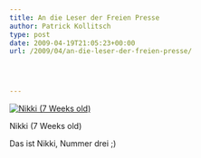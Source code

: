 ```yaml
---
title: An die Leser der Freien Presse
author: Patrick Kollitsch
type: post
date: 2009-04-19T21:05:23+00:00
url: /2009/04/an-die-leser-der-freien-presse/




---
```

<div class="flickr">
  <a href="http://www.flickr.com/photos/schreibblogade/3066048768/" title="Nikki (7 Weeks old)"><img src="//farm4.static.flickr.com/3243/3066048768_ff8b8d6979.jpg" alt="Nikki (7 Weeks old)" /></a></p> 
  
  <p>
    Nikki (7 Weeks old)
  </p>
</div>

Das ist Nikki, Nummer drei ;)